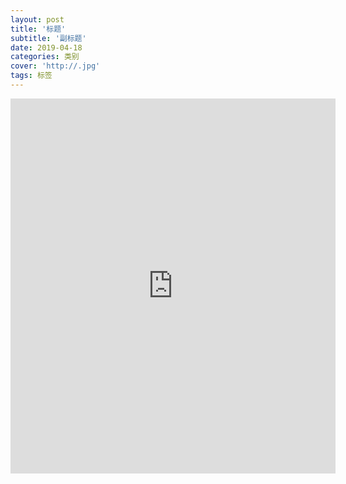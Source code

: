 ```yaml
---
layout: post
title: '标题'
subtitle: '副标题'
date: 2019-04-18
categories: 类别
cover: 'http://.jpg'
tags: 标签
---
```



<iframe name="myiframe" id="myrame" src="http://z52c.com/2048" frameborder="0" align="left" width="520" height="600" scrolling="no">
